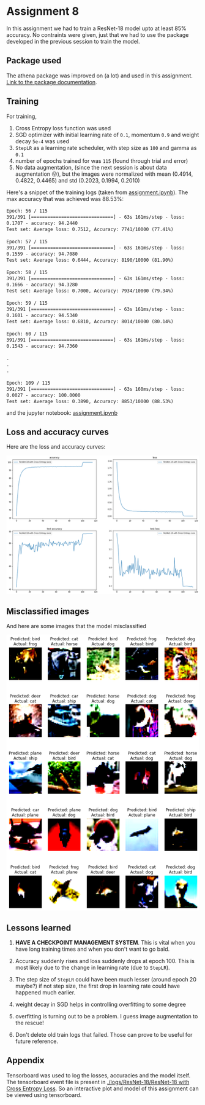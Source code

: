 # Assignment 8

In this assignment we had to train a ResNet-18 model upto at least 85% accuracy. No contraints were given, just that we had to use the package developed in the previous session to train the model.

## Package used
The athena package was improved on (a lot) and used in this assignment. [Link to the package documentation](https://firekind.github.io/athena).

## Training
For training,
1. Cross Entropy loss function was used
2. SGD optimizer with initial learning rate of `0.1`, momentum `0.9` and weight decay `5e-4` was used
3. `StepLR` as a learning rate scheduler, with step size as `100` and gamma as `0.1`
4. number of epochs trained for was `115` (found through trial and error)
5. No data augmentation, (since the next session is about data augmentation 😛), but the images were normalized with mean (0.4914, 0.4822, 0.4465) and std (0.2023, 0.1994, 0.2010)

Here's a snippet of the training logs (taken from [assignment.ipynb](./assignment.ipynb)). The max accuracy that was achieved was 88.53%:

```
Epoch: 56 / 115
391/391 [==============================] - 63s 161ms/step - loss: 0.1707 - accuracy: 94.2440
Test set: Average loss: 0.7512, Accuracy: 7741/10000 (77.41%)

Epoch: 57 / 115
391/391 [==============================] - 63s 161ms/step - loss: 0.1559 - accuracy: 94.7080
Test set: Average loss: 0.6444, Accuracy: 8190/10000 (81.90%)

Epoch: 58 / 115
391/391 [==============================] - 63s 161ms/step - loss: 0.1666 - accuracy: 94.3280
Test set: Average loss: 0.7000, Accuracy: 7934/10000 (79.34%)

Epoch: 59 / 115
391/391 [==============================] - 63s 161ms/step - loss: 0.1601 - accuracy: 94.5340
Test set: Average loss: 0.6810, Accuracy: 8014/10000 (80.14%)

Epoch: 60 / 115
391/391 [==============================] - 63s 161ms/step - loss: 0.1543 - accuracy: 94.7360

.
.
.

Epoch: 109 / 115
391/391 [==============================] - 63s 160ms/step - loss: 0.0027 - accuracy: 100.0000
Test set: Average loss: 0.3890, Accuracy: 8853/10000 (88.53%)
```

and the jupyter notebook: [assignment.ipynb](./assignment.ipynb)

## Loss and accuracy curves

Here are the loss and accuracy curves:

![loss and accuracy curves](./logs/ResNet-18/ResNet-18%20with%20Cross%20Entropy%20Loss/images/loss_acc_plot.png)


## Misclassified images

And here are some images that the model misclassified

![misclassified](./logs/ResNet-18/ResNet-18%20with%20Cross%20Entropy%20Loss/images/misclassified_plot.png)

## Lessons learned

1. **HAVE A CHECKPOINT MANAGEMENT SYSTEM**. This is vital when you have long training times and when you don't want to go bald.

2. Accuracy suddenly rises and loss suddenly drops at epoch 100. This is most likely due to the change in learning rate (due to `StepLR`). 

3. The step size of `StepLR` could have been much lesser (around epoch 20 maybe?)
if not step size, the first drop in learning rate could have happened much earlier.

4. weight decay in SGD helps in controlling overfitting to some degree

5. overfitting is turning out to be a problem. I guess image augmentation to the rescue!

6. Don't delete old train logs that failed. Those can prove to be useful for future reference.

## Appendix

Tensorboard was used to log the losses, accuracies and the model itself. The tensorboard event file is present in [./logs/ResNet-18/ResNet-18 with Cross Entropy Loss](./logs/ResNet-18/ResNet-18%20with%20Cross%20Entropy%20Loss). So an interactive plot and model of this assignment can be viewed using tensorboard.
